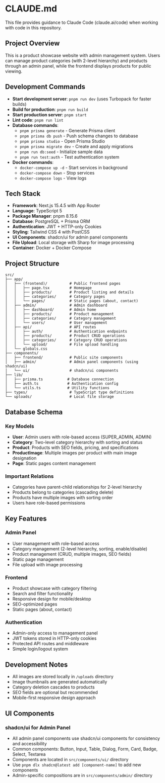 # CLAUDE.md

This file provides guidance to Claude Code (claude.ai/code) when working with code in this repository.

## Project Overview

This is a product showcase website with admin management system. Users can manage product categories (with 2-level hierarchy) and products through an admin panel, while the frontend displays products for public viewing.

## Development Commands

- **Start development server**: `pnpm run dev` (uses Turbopack for faster builds)
- **Build for production**: `pnpm run build`
- **Start production server**: `pnpm start`
- **Lint code**: `pnpm run lint`
- **Database commands**:
  - `pnpm prisma generate` - Generate Prisma client
  - `pnpm prisma db push` - Push schema changes to database
  - `pnpm prisma studio` - Open Prisma Studio
  - `pnpm prisma migrate dev` - Create and apply migrations
  - `pnpm run db:seed` - Initialize sample data
  - `pnpm run test:auth` - Test authentication system
- **Docker commands**:
  - `docker-compose up -d` - Start services in background
  - `docker-compose down` - Stop services
  - `docker-compose logs` - View logs

## Tech Stack

- **Framework**: Next.js 15.4.5 with App Router
- **Language**: TypeScript 5
- **Package Manager**: pnpm 8.15.6
- **Database**: PostgreSQL + Prisma ORM
- **Authentication**: JWT + HTTP-only Cookies
- **Styling**: Tailwind CSS 4 with PostCSS
- **UI Components**: shadcn/ui for admin panel components
- **File Upload**: Local storage with Sharp for image processing
- **Container**: Docker + Docker Compose

## Project Structure

```
src/
├── app/
│   ├── (frontend)/          # Public frontend pages
│   │   ├── page.tsx         # Homepage
│   │   ├── products/        # Product listing and details
│   │   ├── categories/      # Category pages
│   │   └── pages/           # Static pages (about, contact)
│   ├── admin/               # Admin dashboard
│   │   ├── dashboard/       # Admin home
│   │   ├── products/        # Product management
│   │   ├── categories/      # Category management
│   │   └── users/           # User management
│   ├── api/                 # API routes
│   │   ├── auth/            # Authentication endpoints
│   │   ├── products/        # Product CRUD operations
│   │   ├── categories/      # Category CRUD operations
│   │   └── upload/          # File upload handling
│   └── globals.css
├── components/
│   ├── frontend/            # Public site components
│   ├── admin/               # Admin panel components (using shadcn/ui)
│   └── ui/                  # shadcn/ui components
├── lib/
│   ├── prisma.ts           # Database connection
│   ├── auth.ts             # Authentication config
│   └── utils.ts            # Utility functions
├── types/                   # TypeScript type definitions
└── uploads/                 # Local file storage
```

## Database Schema

### Key Models
- **User**: Admin users with role-based access (SUPER_ADMIN, ADMIN)
- **Category**: Two-level category hierarchy with sorting and status
- **Product**: Products with SEO fields, pricing, and specifications
- **ProductImage**: Multiple images per product with main image designation
- **Page**: Static pages content management

### Important Relations
- Categories have parent-child relationships for 2-level hierarchy
- Products belong to categories (cascading delete)
- Products have multiple images with sorting order
- Users have role-based permissions

## Key Features

### Admin Panel
- User management with role-based access
- Category management (2-level hierarchy, sorting, enable/disable)
- Product management (CRUD, multiple images, SEO fields)
- Static page management
- File upload with image processing

### Frontend
- Product showcase with category filtering
- Search and filter functionality
- Responsive design for mobile/desktop
- SEO-optimized pages
- Static pages (about, contact)

### Authentication
- Admin-only access to management panel
- JWT tokens stored in HTTP-only cookies
- Protected API routes and middleware
- Simple login/logout system

## Development Notes

- All images are stored locally in `/uploads` directory
- Image thumbnails are generated automatically
- Category deletion cascades to products
- SEO fields are optional but recommended
- Mobile-first responsive design approach

## UI Components

### shadcn/ui for Admin Panel
- All admin panel components use shadcn/ui components for consistency and accessibility
- Common components: Button, Input, Table, Dialog, Form, Card, Badge, Select, Textarea
- Components are located in `src/components/ui/` directory
- Use `pnpm dlx shadcn@latest add [component-name]` to add new components
- Admin-specific compositions are in `src/components/admin/` directory